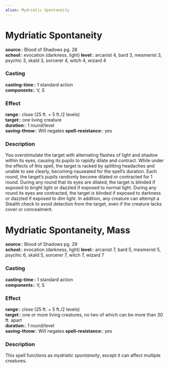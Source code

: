 ```yaml
---
alias: Mydriatic Spontaneity
---
```


# Mydriatic Spontaneity 

**source**:: Blood of Shadows pg. 28  
**school**:: evocation (darkness, light)
**level**:: arcanist 4, bard 3, mesmerist 3, psychic 3, skald 3, sorcerer 4, witch 4, wizard 4

### Casting 

**casting-time**:: 1 standard action  
**components**:: V, S

### Effect 

**range**:: close (25 ft. + 5 ft./2 levels)  
**target**:: one living creature  
**duration**:: 1 round/level  
**saving-throw**:: Will negates
**spell-resistance**:: yes

### Description 

You overstimulate the target with alternating flashes of light and shadow within its eyes, causing its pupils to rapidly dilate and contract. While under the effects of this spell, the target is racked by splitting headaches and unable to see clearly, becoming nauseated for the spell’s duration. Each round, the target’s pupils randomly become dilated or contracted for 1 round. During any round that its eyes are dilated, the target is blinded if exposed to bright light or dazzled if exposed to normal light. During any round its eyes are contracted, the target is blinded if exposed to darkness or dazzled if exposed to dim light. In addition, any creature can attempt a Stealth check to avoid detection from the target, even if the creature lacks cover or concealment.

# Mydriatic Spontaneity, Mass 

**source**:: Blood of Shadows pg. 29  
**school**:: evocation (darkness, light)
**level**:: arcanist 7, bard 5, mesmerist 5, psychic 6, skald 5, sorcerer 7, witch 7, wizard 7

### Casting 

**casting-time**:: 1 standard action  
**components**:: V, S

### Effect 

**range**:: close (25 ft. + 5 ft./2 levels)  
**target**:: one or more living creatures, no two of which can be more than 30 ft. apart  
**duration**:: 1 round/level  
**saving-throw**:: Will negates
**spell-resistance**:: yes

### Description 

This spell functions as *mydriatic spontaneity*, except it can affect multiple creatures.
